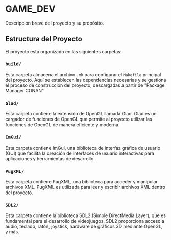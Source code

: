 # GAME_DEV

Descripción breve del proyecto y su propósito.

## Estructura del Proyecto

El proyecto está organizado en las siguientes carpetas:

### `build/`

Esta carpeta almacena el archivo `.mk` para configurar el `Makefile` principal del proyecto. Aquí se establecen las dependencias necesarias y se gestiona el proceso de construcción del proyecto, descargadas
a partir de "Package Manager CONAN".

### `Glad/`

Esta carpeta contiene la extensión de OpenGL llamada Glad. Glad es un cargador de funciones de OpenGL que permite al proyecto utilizar las funciones de OpenGL de manera eficiente y moderna.

### `ImGui/`

Esta carpeta contiene ImGui, una biblioteca de interfaz gráfica de usuario (GUI) que facilita la creación de interfaces de usuario interactivas para aplicaciones y herramientas de desarrollo.

### `PugXML/`

Esta carpeta contiene PugXML, una biblioteca para acceder y manipular archivos XML. PugXML es utilizada para leer y escribir archivos XML dentro del proyecto.

### `SDL2/`

Esta carpeta contiene la biblioteca SDL2 (Simple DirectMedia Layer), que es fundamental para el desarrollo de videojuegos. SDL2 proporciona acceso a audio, teclado, ratón, joystick, hardware de gráficos 3D mediante OpenGL, y más.

